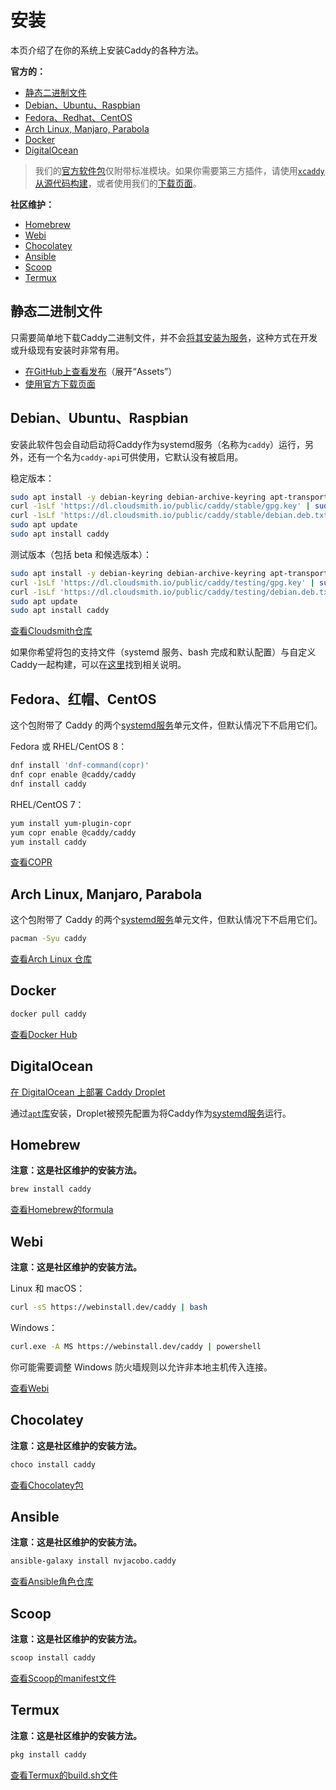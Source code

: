 # 安装

本页介绍了在你的系统上安装Caddy的各种方法。

__官方的：__
- [静态二进制文件](https://caddyserver.com/docs/install#static-binaries)
- [Debian、Ubuntu、Raspbian](https://caddyserver.com/docs/install#debian-ubuntu-raspbian)
- [Fedora、Redhat、CentOS](https://caddyserver.com/docs/install#fedora-redhat-centos)
- [Arch Linux, Manjaro, Parabola](https://caddyserver.com/docs/install#arch-linux-manjaro-parabola)
- [Docker](https://caddyserver.com/docs/install#docker)
- [DigitalOcean](https://caddyserver.com/docs/install#digitalocean)

> 我们的[官方软件包](https://github.com/caddyserver/dist)仅附带标准模块。如果你需要第三方插件，请使用[`xcaddy`从源代码构建](https://caddyserver.com/docs/build#xcaddy)，或者使用我们的[下载页面](https://caddyserver.com/download)。


__社区维护：__
- [Homebrew](https://caddyserver.com/docs/install#homebrew)
- [Webi](https://caddyserver.com/docs/install#webi)
- [Chocolatey](https://caddyserver.com/docs/install#chocolatey)
- [Ansible](https://caddyserver.com/docs/install#ansible)
- [Scoop](https://caddyserver.com/docs/install#scoop)
- [Termux](https://caddyserver.com/docs/install#termux)


## 静态二进制文件

只需要简单地下载Caddy二进制文件，并不会[将其安装为服务](https://caddyserver.com/docs/running#manual-installation)，这种方式在开发或升级现有安装时非常有用。

- [在GitHub上查看发布](https://github.com/caddyserver/caddy/releases)（展开“Assets”）
- [使用官方下载页面](https://caddyserver.com/download)

## Debian、Ubuntu、Raspbian

安装此软件包会自动启动将Caddy作为systemd服务（名称为`caddy`）运行，另外，还有一个名为`caddy-api`可供使用，它默认没有被启用。

稳定版本：

```bash
sudo apt install -y debian-keyring debian-archive-keyring apt-transport-https
curl -1sLf 'https://dl.cloudsmith.io/public/caddy/stable/gpg.key' | sudo tee /etc/apt/trusted.gpg.d/caddy-stable.asc
curl -1sLf 'https://dl.cloudsmith.io/public/caddy/stable/debian.deb.txt' | sudo tee /etc/apt/sources.list.d/caddy-stable.list
sudo apt update
sudo apt install caddy
```

测试版本（包括 beta 和候选版本）：

```bash
sudo apt install -y debian-keyring debian-archive-keyring apt-transport-https
curl -1sLf 'https://dl.cloudsmith.io/public/caddy/testing/gpg.key' | sudo tee /etc/apt/trusted.gpg.d/caddy-testing.asc
curl -1sLf 'https://dl.cloudsmith.io/public/caddy/testing/debian.deb.txt' | sudo tee /etc/apt/sources.list.d/caddy-testing.list
sudo apt update
sudo apt install caddy
```

[查看Cloudsmith仓库](https://cloudsmith.io/~caddy/repos/)

如果你希望将包的支持文件（systemd 服务、bash 完成和默认配置）与自定义Caddy一起构建，可以在[这里](https://caddyserver.com/docs/build#package-support-files-for-custom-builds-for-debianubunturaspbian)找到相关说明。

## Fedora、红帽、CentOS

这个包附带了 Caddy 的两个[systemd服务](https://caddyserver.com/docs/running#linux-service)单元文件，但默认情况下不启用它们。

Fedora 或 RHEL/CentOS 8：

```bash
dnf install 'dnf-command(copr)'
dnf copr enable @caddy/caddy
dnf install caddy
```

RHEL/CentOS 7：

```bash
yum install yum-plugin-copr
yum copr enable @caddy/caddy
yum install caddy
```

[查看COPR](https://copr.fedorainfracloud.org/coprs/g/caddy/caddy/)


## Arch Linux, Manjaro, Parabola

这个包附带了 Caddy 的两个[systemd服务](https://caddyserver.com/docs/running#linux-service)单元文件，但默认情况下不启用它们。

```bash
pacman -Syu caddy
```

[查看Arch Linux 仓库](https://archlinux.org/packages/community/x86_64/caddy/)

## Docker

```bash
docker pull caddy
```

[查看Docker Hub](https://hub.docker.com/_/caddy)

## DigitalOcean

[在 DigitalOcean 上部署 Caddy Droplet](https://marketplace.digitalocean.com/apps/caddy)

通过[`apt`库](https://caddyserver.com/docs/install#debian-ubuntu-raspbian)安装，Droplet被预先配置为将Caddy作为[systemd服务](https://caddyserver.com/docs/running#linux-service)运行。


## Homebrew

__注意：这是社区维护的安装方法。__

```bash
brew install caddy
```

[查看Homebrew的formula](https://formulae.brew.sh/formula/caddy)


## Webi

__注意：这是社区维护的安装方法。__

Linux 和 macOS：

```bash
curl -sS https://webinstall.dev/caddy | bash
```

Windows：

```bash
curl.exe -A MS https://webinstall.dev/caddy | powershell
```

你可能需要调整 Windows 防火墙规则以允许非本地主机传入连接。

[查看Webi](https://webinstall.dev/caddy)

## Chocolatey

__注意：这是社区维护的安装方法。__

```bash
choco install caddy
```

[查看Chocolatey包](https://chocolatey.org/packages/caddy)

## Ansible

__注意：这是社区维护的安装方法。__

```bash
ansible-galaxy install nvjacobo.caddy
```

[查看Ansible角色仓库](https://github.com/nvjacobo/caddy)

## Scoop

__注意：这是社区维护的安装方法。__

```bash
scoop install caddy
```

[查看Scoop的manifest文件](https://github.com/ScoopInstaller/Main/blob/master/bucket/caddy.json)

## Termux

__注意：这是社区维护的安装方法。__

```bash
pkg install caddy
```

[查看Termux的build.sh文件](https://github.com/termux/termux-packages/blob/master/packages/caddy/build.sh)
